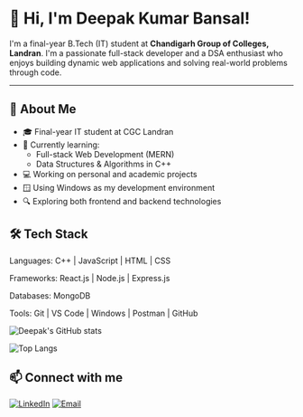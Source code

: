 # 👋 Hi, I'm Deepak Kumar Bansal!

I'm a final-year B.Tech (IT) student at **Chandigarh Group of Colleges, Landran**. I'm a passionate full-stack developer and a DSA enthusiast who enjoys building dynamic web applications and solving real-world problems through code.

---

## 🚀 About Me

- 🎓 Final-year IT student at CGC Landran
- 🌱 Currently learning:
  - Full-stack Web Development (MERN)
  - Data Structures & Algorithms in C++
- 💻 Working on personal and academic projects
- 🪟 Using Windows as my development environment
- 🔍 Exploring both frontend and backend technologies

## 🛠️ Tech Stack
Languages:     C++ | JavaScript | HTML | CSS

Frameworks:    React.js | Node.js | Express.js

Databases:     MongoDB

Tools:         Git | VS Code | Windows | Postman | GitHub

![Deepak's GitHub stats](https://github-readme-stats.vercel.app/api?username=deep04102004&theme=vue-dark&show_icons=true&hide_border=true&count_private=true&cache_seconds=1800)

![Top Langs](https://github-readme-stats.vercel.app/api/top-langs/?username=deep04102004&theme=vue-dark&show_icons=true&hide_border=true&layout=compact&cache_seconds=1800)

## 📫 Connect with me
[![LinkedIn](https://img.shields.io/badge/LinkedIn-Deepak-blue?logo=linkedin&style=for-the-badge)](https://www.linkedin.com/in/deepak-kumar-bansal-01b505286)
[![Email](https://img.shields.io/badge/Email-dkb6865@gmail.com-D14836?logo=gmail&style=for-the-badge)](mailto:dkb6865@gmail.com)

